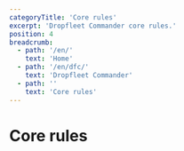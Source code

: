 ```yaml
---
categoryTitle: 'Core rules'
excerpt: 'Dropfleet Commander core rules.'
position: 4
breadcrumb:
  - path: '/en/'
    text: 'Home'
  - path: '/en/dfc/'
    text: 'Dropfleet Commander'
  - path: ''
    text: 'Core rules'
---
```

# Core rules

<script setup>
  import { pages } from '/pages.js'
  const slug = '/en/dfc/core-rules/'
  const filteredPages = pages.filter(page => page?.href.indexOf(slug) > -1 && page?.href.indexOf('index.html') < 0)
    .sort((a, b) => a.position - b.position)
</script>

<CategoryCardsContainer :pages="filteredPages" />
